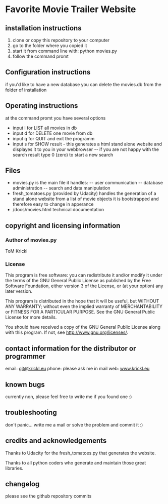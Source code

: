 # Favorite Movie Trailer Website #

## installation instructions ##
1) clone or copy this repository to your computer
2) go to the folder where you copied it
3) start it from command line with: python movies.py
4) follow the command promt

## Configuration instructions ##
if you'd like to have a new database you can delete the movies.db 
from the folder of installation

## Operating instructions ##
at the command promt you have several options

- input l for LIST all movies in db
- input d for DELETE one movie from db
- input q for QUIT and exit the programm
- input s for SHOW result - this generates a html stand alone website
	and displayes it to you in your webbrowser
	-- if you are not happy with the search result type 0 (zero) 
		to start a new search

## Files ##
- movies.py is the main file 
	it handles:
	-- user communication
	-- database administration
	-- search and data manipulation
- fresh_tomatoes.py (provided by Udacity)
	handles the generation of a stand alone website from
	a list of movie objects
	it is bootstrapped and therefore easy to change in apperance
- /docs/movies.html
	technical documentation

## copyright and licensing information ##
### Author of movies.py ###
ToM Krickl

### License ###
This program is free software: you can redistribute it and/or modify
it under the terms of the GNU General Public License as published by
the Free Software Foundation, either version 3 of the License, or
(at your option) any later version.

This program is distributed in the hope that it will be useful,
but WITHOUT ANY WARRANTY; without even the implied warranty of
MERCHANTABILITY or FITNESS FOR A PARTICULAR PURPOSE.  See the
GNU General Public License for more details.

You should have received a copy of the GNU General Public License
along with this program.  If not, see <http://www.gnu.org/licenses/>.

## contact information for the distributor or programmer ##
email: git@krickl.eu
phone: please ask me in mail 
web: www.krickl.eu

## known bugs ##
currently non, please feel free to write me if you found one :) 

## troubleshooting ##
don't panic... write me a mail or solve the problem and commit it :)

## credits and acknowledgements ##
Thanks to Udacity for the fresh_tomatoes.py that generates the website.

Thanks to all python coders who generate and maintain those great libraries.

## changelog ##
please see the github repository commits